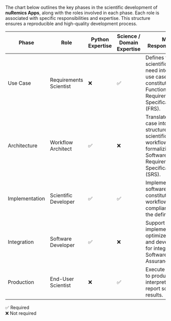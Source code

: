 The chart below outlines the key phases in the scientific development of **nuRemics Apps**, along with the roles involved in each phase. Each role is associated with specific responsibilities and expertise. This structure ensures a reproducible and high-quality development process.

| Phase | Role | Python Expertise | Science / Domain Expertise | Main Responsabilities |
|-------|------|------------------|--------------------------|-----------------------|
| Use Case | Requirements Scientist | ❌ | ✅ | Defines the scientific/business need into a clear use case, constituting the Functional Requirement Specifications (FRS). |
| Architecture | Workflow Architect | ✅ | ❌ | Translate the use case into a structured scientific workflow, formalizing the Software Requirement Specifications (SRS). |
| Implementation | Scientific Developer | ✅ | ✅ | Implement the software items constituting the workflow in compliance with the defined SRS. |
| Integration | Software Developer | ✅ | ❌ | Support the implementation, optimize the code, and develop tests for integration and Software Quality Assurance (SQA). |
| Production | End-User Scientist | ❌ | ✅ | Execute workflow to produce, interpret, and report scientific results. |

✅ Required <br>
❌ Not required


<!-- ---

## 1. Scientific Requirement Expert / Use Case Author

**Phase:** Use case definition / specification

**Role Overview:**  
Responsible for defining the scientific or business problem to solve and documenting it in the form of a use case. This serves as a functional specification and guides the subsequent development process.

**Responsibilities:**

- Define the scientific or business problem to solve.
- Write the use case as a structured document or scientific article.
- Identify expected outcomes or performance indicators.

**Skills:**

- Domain expertise (science or business)
- Ability to formalize user needs
- Scientific writing

**Python:** Not required  
**Science / Domain Knowledge:** Required

---

## 2. Scientific Workflow Architect / Lead Framework Developer

**Phase:** Workflow design and architecture

**Role Overview:**  
Responsible for translating the use case into a structured scientific workflow in **nuRemics** and defining the overall software architecture.

**Responsibilities:**
- Decompose workflows into modular software units with defined inputs/outputs.
- Define software architecture and interfaces between modules.
- Ensure consistency with **nuRemics** best practices.
- Train and supervise developers on the framework and architecture.

**Skills:**
- Software engineering
- Advanced Python programming
- Expertise in the nuRemics framework
- Scientific workflow design

**Python:** Advanced  
**Science / Domain Knowledge:** Not required but helpful

---

## 3. Scientific Programmer / Unit Lead

**Phase:** Unit implementation

**Role Overview:**  
Responsible for implementing software units that accurately reflect the scientific or business requirements of the use case.

**Responsibilities:**
- Develop software units according to specifications.
- Validate scientific correctness of calculations or data processing.
- Supervise support developers (Python developers without domain expertise).

**Skills:**
- Scientific or domain knowledge
- Scientific programming in Python

**Python:** Required  
**Science / Domain Knowledge:** Required

---

## 4. Python Developer / Software Engineer

**Phase:** Unit implementation and integration

**Role Overview:**  
Supports the development of software units, ensuring code quality and efficiency.

**Responsibilities:**
- Implement technical parts of the software units.
- Optimize code performance.
- Develop unit tests and support CI/CD integration.
- Assist Scientific Programmers as needed.

**Skills:**
- Python programming
- Software development best practices
- Testing and CI/CD

**Python:** Required  
**Science / Domain Knowledge:** Not required (optional)

---

## 5. Test / Validation Lead

**Phase:** Unit testing and CI/CD integration

**Role Overview:**  
Responsible for ensuring robustness, reproducibility, and quality of software units.

**Responsibilities:**
- Define and execute unit and integration tests.
- Verify compliance with specifications and expected outcomes.
- Supervise CI/CD pipelines for integration.

**Skills:**
- Python programming
- Software testing and CI/CD
- Basic understanding of scientific requirements for validation

**Python:** Required  
**Science / Domain Knowledge:** Supported by Scientific Programmer

---

## 6. End-User / Scientific Producer

**Phase:** Application use and scientific production

**Role Overview:**  
Uses the developed application to generate scientific results and interpret them.

**Responsibilities:**
- Execute scientific workflows using the application.
- Interpret results and write discussions or conclusions.
- Report issues or inconsistencies in the software outputs.

**Skills:**
- Domain expertise (science or business)
- Ability to analyze and interpret results

**Python:** Not required  
**Science / Domain Knowledge:** Required -->